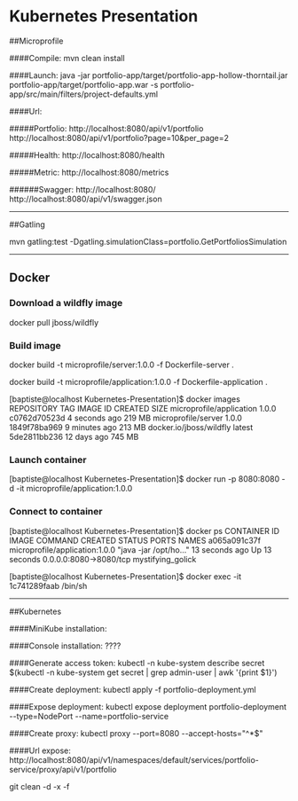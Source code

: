 # Kubernetes Presentation

##Microprofile

####Compile: 
mvn clean install

####Launch:
java -jar portfolio-app/target/portfolio-app-hollow-thorntail.jar portfolio-app/target/portfolio-app.war -s portfolio-app/src/main/filters/project-defaults.yml

####Url:  

#####Portfolio:
http://localhost:8080/api/v1/portfolio
http://localhost:8080/api/v1/portfolio?page=10&per_page=2

#####Health:
http://localhost:8080/health

#####Metric:
http://localhost:8080/metrics

######Swagger:
http://localhost:8080/  
http://localhost:8080/api/v1/swagger.json


_____________________________________________
##Gatling

mvn gatling:test -Dgatling.simulationClass=portfolio.GetPortfoliosSimulation

_____________________________________
## Docker

### Download a wildfly image
docker pull jboss/wildfly

### Build image
docker build -t microprofile/server:1.0.0 -f Dockerfile-server .

docker build -t microprofile/application:1.0.0 -f Dockerfile-application .

[baptiste@localhost Kubernetes-Presentation]$ docker images
REPOSITORY                     TAG                 IMAGE ID            CREATED             SIZE
microprofile/application       1.0.0               c0762d70523d        4 seconds ago       219 MB
microprofile/server            1.0.0               1849f78ba969        9 minutes ago       213 MB
docker.io/jboss/wildfly        latest              5de2811bb236        12 days ago         745 MB


### Launch container
[baptiste@localhost Kubernetes-Presentation]$ docker run -p 8080:8080 -d -it microprofile/application:1.0.0

### Connect to container
[baptiste@localhost Kubernetes-Presentation]$ docker ps
CONTAINER ID        IMAGE                            COMMAND                  CREATED             STATUS              PORTS                    NAMES
a065a091c37f        microprofile/application:1.0.0   "java -jar /opt/ho..."   13 seconds ago      Up 13 seconds       0.0.0.0:8080->8080/tcp   mystifying_golick


[baptiste@localhost Kubernetes-Presentation]$ docker exec -it 1c741289faab /bin/sh

_______________________________________________
##Kubernetes

####MiniKube installation: 

####Console installation:
????

####Generate access token: 
kubectl -n kube-system describe secret $(kubectl -n kube-system get secret | grep admin-user | awk '{print $1}')

####Create deployment:
kubectl apply -f portfolio-deployment.yml  

####Expose deployment:
kubectl expose deployment  portfolio-deployment --type=NodePort --name=portfolio-service

####Create proxy:
kubectl proxy --port=8080 --accept-hosts="^*$"

####Url expose:
http://localhost:8080/api/v1/namespaces/default/services/portfolio-service/proxy/api/v1/portfolio


git clean -d -x -f